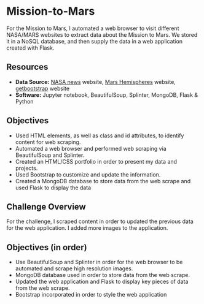 # Mission-to-Mars


For the Mission to Mars, I automated a web browser to visit different NASA/MARS websites to extract data about the Mission to Mars. We stored it in a NoSQL database, and then supply the data in a web application created with Flask.
## Resources 
- **Data Source:** [NASA news](https://mars.nasa.gov/news/?page=0&per_page=40&order=publish_date+desc%2Ccreated_at+desc&search=&category=19%2C165%2C184%2C204&blank_scope=Latest) website, [Mars Hemispheres](https://astrogeology.usgs.gov/search/results?q=hemisphere+enhanced&k1=target&v1=Mars) website, [getbootstrap](https://getbootstrap.com/docs/4.0/components/alerts/) website 
- **Software:** Jupyter notebook, BeautifulSoup, Splinter, MongoDB, Flask & Python

 
  
## Objectives
- Used HTML elements, as well as class and id attributes, to identify content for web scraping.
- Automated a web browser and performed web scraping via BeautifulSoup and Splinter.
- Created an HTML/CSS portfolio in order to present my data and projects.
- Used Bootstrap to customize and update the information.
- Created a MongoDB database to store data from the web scrape and used Flask to display the data

## Challenge Overview
For the challenge, I scraped  content in order to updated the previous data for the web application. I added more images to the application.


## Objectives (in order)
- Use BeautifulSoup and Splinter in order for the web browser to be automated and scrape high resolution images.
- MongoDB database used in order to store data from the web scrape. 
- Updated the web application and Flask to display key pieces of data from the web scrape.
- Bootstrap incorporated in order to style the web application


